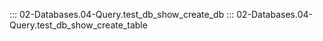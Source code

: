 ::: 02-Databases.04-Query.test_db_show_create_db
::: 02-Databases.04-Query.test_db_show_create_table
